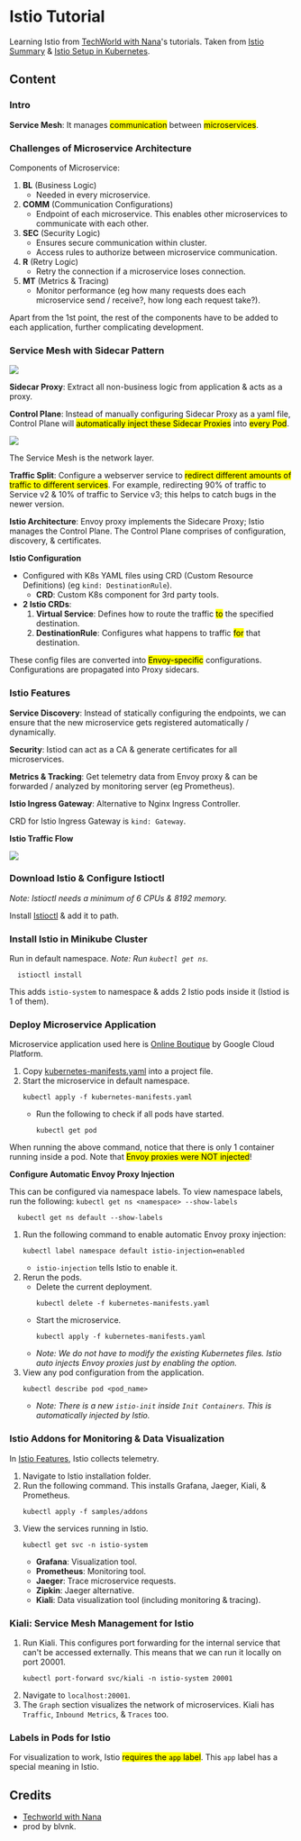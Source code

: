 # Istio Tutorial

Learning Istio from [TechWorld with Nana](https://www.youtube.com/c/TechWorldwithNana)'s tutorials. Taken from [Istio Summary](https://youtu.be/16fgzklcF7Y) & [Istio Setup in Kubernetes](https://youtu.be/voAyroDb6xk).

## Content

### Intro

**Service Mesh**: It manages <mark>communication</mark> between <mark>microservices</mark>.

### Challenges of Microservice Architecture

Components of Microservice:

1. **BL** (Business Logic)
   - Needed in every microservice.
2. **COMM** (Communication Configurations)
   - Endpoint of each microservice. This enables other microservices to communicate with each other.
3. **SEC** (Security Logic)
   - Ensures secure communication within cluster.
   - Access rules to authorize between microservice communication.
4. **R** (Retry Logic)
   - Retry the connection if a microservice loses connection.
5. **MT** (Metrics & Tracing)
   - Monitor performance (eg how many requests does each microservice send / receive?, how long each request take?).

Apart from the 1st point, the rest of the components have to be added to each application, further complicating development.

### Service Mesh with Sidecar Pattern

![](assets/sidecar_pattern.png)

**Sidecar Proxy**: Extract all non-business logic from application & acts as a proxy.

**Control Plane**: Instead of manually configuring Sidecar Proxy as a yaml file, Control Plane will <mark>automatically inject these Sidecar Proxies</mark> into <mark>every Pod</mark>.

![](assets/service_mesh.png)

The Service Mesh is the network layer.

**Traffic Split**: Configure a webserver service to <mark>redirect different amounts of traffic to different services</mark>. For example, redirecting 90% of traffic to Service v2 & 10% of traffic to Service v3; this helps to catch bugs in the newer version.

**Istio Architecture**: Envoy proxy implements the Sidecare Proxy; Istio manages the Control Plane. The Control Plane comprises of configuration, discovery, & certificates.

**Istio Configuration**

- Configured with K8s YAML files using CRD (Custom Resource Definitions) (eg `kind: DestinationRule`).
  - **CRD**: Custom K8s component for 3rd party tools.
- **2 Istio CRDs**:
  1.  **Virtual Service**: Defines how to route the traffic <mark>to</mark> the specified destination.
  2.  **DestinationRule**: Configures what happens to traffic <mark>for</mark> that destination.

These config files are converted into <mark>Envoy-specific</mark> configurations. Configurations are propagated into Proxy sidecars.

### Istio Features

**Service Discovery**: Instead of statically configuring the endpoints, we can ensure that the new microservice gets registered automatically / dynamically.

**Security**: Istiod can act as a CA & generate certificates for all microservices.

**Metrics & Tracking**: Get telemetry data from Envoy proxy & can be forwarded / analyzed by monitoring server (eg Prometheus).

**Istio Ingress Gateway**: Alternative to Nginx Ingress Controller.

CRD for Istio Ingress Gateway is `kind: Gateway`.

**Istio Traffic Flow**

![](assets/istio_traffic_flow.png)

### Download Istio & Configure Istioctl

_Note: Istioctl needs a minimum of 6 CPUs & 8192 memory._

Install [Istioctl](https://istio.io/latest/docs/setup/install/istioctl/) & add it to path.

### Install Istio in Minikube Cluster

Run in default namespace. _Note: Run `kubectl get ns`._

      istioctl install

This adds `istio-system` to namespace & adds 2 Istio pods inside it (Istiod is 1 of them).

### Deploy Microservice Application

Microservice application used here is [Online Boutique](https://github.com/GoogleCloudPlatform/microservices-demo) by Google Cloud Platform.

1. Copy [kubernetes-manifests.yaml](https://github.com/GoogleCloudPlatform/microservices-demo/blob/main/release/kubernetes-manifests.yaml) into a project file.
2. Start the microservice in default namespace.
   ```
   kubectl apply -f kubernetes-manifests.yaml
   ```
   - Run the following to check if all pods have started.
     ```
     kubectl get pod
     ```

When running the above command, notice that there is only 1 container running inside a pod. Note that <mark>Envoy proxies were NOT injected</mark>!

**Configure Automatic Envoy Proxy Injection**

This can be configured via namespace labels. To view namespace labels, run the following: `kubectl get ns <namespace> --show-labels`

      kubectl get ns default --show-labels

1. Run the following command to enable automatic Envoy proxy injection:
   ```
   kubectl label namespace default istio-injection=enabled
   ```
   - `istio-injection` tells Istio to enable it.
2. Rerun the pods.
   - Delete the current deployment.
     ```
     kubectl delete -f kubernetes-manifests.yaml
     ```
   - Start the microservice.
     ```
     kubectl apply -f kubernetes-manifests.yaml
     ```
   - _Note: We do not have to modify the existing Kubernetes files. Istio auto injects Envoy proxies just by enabling the option._
3. View any pod configuration from the application.
   ```
   kubectl describe pod <pod_name>
   ```
   - _Note: There is a new `istio-init` inside `Init Containers`. This is automatically injected by Istio._

### Istio Addons for Monitoring & Data Visualization

In [Istio Features](#istio-features), Istio collects telemetry.

1. Navigate to Istio installation folder.
2. Run the following command. This installs Grafana, Jaeger, Kiali, & Prometheus.
   ```
   kubectl apply -f samples/addons
   ```
3. View the services running in Istio.
   ```
   kubectl get svc -n istio-system
   ```
   - **Grafana**: Visualization tool.
   - **Prometheus**: Monitoring tool.
   - **Jaeger**: Trace microservice requests.
   - **Zipkin**: Jaeger alternative.
   - **Kiali**: Data visualization tool (including monitoring & tracing).

### Kiali: Service Mesh Management for Istio

1. Run Kiali. This configures port forwarding for the internal service that can't be accessed externally. This means that we can run it locally on port 20001.
   ```
   kubectl port-forward svc/kiali -n istio-system 20001
   ```
2. Navigate to `localhost:20001`.
3. The `Graph` section visualizes the network of microservices. Kiali has `Traffic`, `Inbound Metrics`, & `Traces` too.

### Labels in Pods for Istio

For visualization to work, Istio <mark>requires the `app` label</mark>. This `app` label has a special meaning in Istio.

## Credits

- [Techworld with Nana](https://twitter.com/Njuchi_)
- prod by blvnk.
